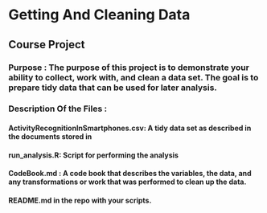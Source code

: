 # Getting And Cleaning Data

## Course Project 

### Purpose : The purpose of this project is to demonstrate your ability to collect, work with, and clean a data set. The goal is to prepare tidy data that can be used for later analysis. 

### Description Of the Files : 

#### ActivityRecognitionInSmartphones.csv: A tidy data set as described in the documents stored in  
#### run_analysis.R: Script for performing the analysis  
#### CodeBook.md : A code book that describes the variables, the data, and any transformations or work that was performed to clean up the data. 
#### README.md in the repo with your scripts. 